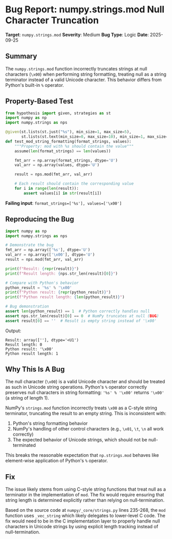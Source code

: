 # Bug Report: numpy.strings.mod Null Character Truncation

**Target**: `numpy.strings.mod`
**Severity**: Medium
**Bug Type**: Logic
**Date**: 2025-09-25

## Summary

The `numpy.strings.mod` function incorrectly truncates strings at null characters (`\x00`) when performing string formatting, treating null as a string terminator instead of a valid Unicode character. This behavior differs from Python's built-in `%` operator.

## Property-Based Test

```python
from hypothesis import given, strategies as st
import numpy as np
import numpy.strings as nps

@given(st.lists(st.just("%s"), min_size=1, max_size=5),
       st.lists(st.text(min_size=0, max_size=10), min_size=1, max_size=5))
def test_mod_string_formatting(format_strings, values):
    """Property: mod with %s should contain the value"""
    assume(len(format_strings) == len(values))

    fmt_arr = np.array(format_strings, dtype='U')
    val_arr = np.array(values, dtype='U')

    result = nps.mod(fmt_arr, val_arr)

    # Each result should contain the corresponding value
    for i in range(len(result)):
        assert values[i] in str(result[i])
```

**Failing input**: `format_strings=['%s'], values=['\x00']`

## Reproducing the Bug

```python
import numpy as np
import numpy.strings as nps

# Demonstrate the bug
fmt_arr = np.array(['%s'], dtype='U')
val_arr = np.array(['\x00'], dtype='U')
result = nps.mod(fmt_arr, val_arr)

print(f"Result: {repr(result)}")
print(f"Result length: {nps.str_len(result)[0]}")

# Compare with Python's behavior
python_result = '%s' % '\x00'
print(f"Python result: {repr(python_result)}")
print(f"Python result length: {len(python_result)}")

# Bug demonstration
assert len(python_result) == 1  # Python correctly handles null
assert nps.str_len(result)[0] == 0  # NumPy truncates at null (BUG)
assert result[0] == ''  # Result is empty string instead of '\x00'
```

Output:
```
Result: array([''], dtype='<U1')
Result length: 0
Python result: '\x00'
Python result length: 1
```

## Why This Is A Bug

The null character (`\x00`) is a valid Unicode character and should be treated as such in Unicode string operations. Python's `%` operator correctly preserves null characters in string formatting: `'%s' % '\x00'` returns `'\x00'` (a string of length 1).

NumPy's `strings.mod` function incorrectly treats `\x00` as a C-style string terminator, truncating the result to an empty string. This is inconsistent with:
1. Python's string formatting behavior
2. NumPy's handling of other control characters (e.g., `\x01`, `\t`, `\n` all work correctly)
3. The expected behavior of Unicode strings, which should not be null-terminated

This breaks the reasonable expectation that `np.strings.mod` behaves like element-wise application of Python's `%` operator.

## Fix

The issue likely stems from using C-style string functions that treat null as a terminator in the implementation of `mod`. The fix would require ensuring that string length is determined explicitly rather than relying on null-termination.

Based on the source code at `numpy/_core/strings.py` lines 235-268, the `mod` function uses `_vec_string` which likely delegates to lower-level C code. The fix would need to be in the C implementation layer to properly handle null characters in Unicode strings by using explicit length tracking instead of null-termination.